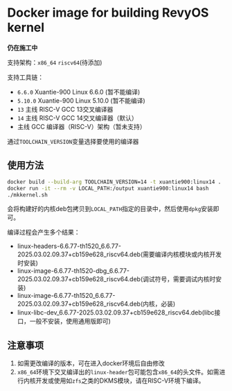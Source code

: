 # Docker image for building RevyOS kernel

**仍在施工中**

支持架构：`x86_64` `riscv64`(待添加)

支持工具链：
* `6.6.0` Xuantie-900 Linux 6.6.0 (暂不能编译)
* `5.10.0` Xuantie-900 Linux 5.10.0 (暂不能编译)
* `13` 主线 RISC-V GCC 13交叉编译器
* `14` 主线 RISC-V GCC 14交叉编译器（默认）
* 主线 GCC 编译器（RISC-V）架构（暂未支持）

通过`TOOLCHAIN_VERSION`变量选择要使用的编译器

## 使用方法

```bash
docker build --build-arg TOOLCHAIN_VERSION=14 -t xuantie900:linux14 .
docker run -it --rm -v LOCAL_PATH:/output xuantie900:linux14 bash
./mkkernel.sh
```

会将构建好的内核deb包拷贝到`LOCAL_PATH`指定的目录中，然后使用`dpkg`安装即可。

编译过程会产生多个结果：
* linux-headers-6.6.77-th1520_6.6.77-2025.03.02.09.37+cb159e628_riscv64.deb(需要编译内核模块或内核开发时安装)
* linux-image-6.6.77-th1520-dbg_6.6.77-2025.03.02.09.37+cb159e628_riscv64.deb(调试符号，需要调试内核时安装)
* linux-image-6.6.77-th1520_6.6.77-2025.03.02.09.37+cb159e628_riscv64.deb(内核，必装)
* linux-libc-dev_6.6.77-2025.03.02.09.37+cb159e628_riscv64.deb(libc接口，一般不安装，使用通用版即可)

## 注意事项

1. 如需更改编译的版本，可在进入docker环境后自由修改
2. `x86_64`环境下交叉编译出的`linux-header`包可能包含`x86_64`的头文件。如需进行内核开发或使用如`zfs`之类的DKMS模块，请在RISC-V环境下编译。


